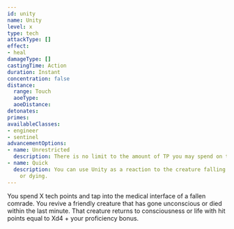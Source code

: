 ```yaml
---
id: unity
name: Unity
level: x
type: tech
attackType: []
effect:
- heal
damageType: []
castingTime: Action
duration: Instant
concentration: false
distance:
  range: Touch
  aoeType: 
  aoeDistance: 
detonates: 
primes: 
availableClasses:
- engineer
- sentinel
advancementOptions:
- name: Unrestricted
  description: There is no limit to the amount of TP you may spend on this ability.
- name: Quick
  description: You can use Unity as a reaction to the creature falling unconscious
    or dying.
---
```

You spend X tech points and tap into the medical interface of a fallen comrade. You revive a friendly creature that has gone unconscious or died within the last minute. That creature returns to consciousness or life with hit points equal to Xd4 + your proficiency bonus.